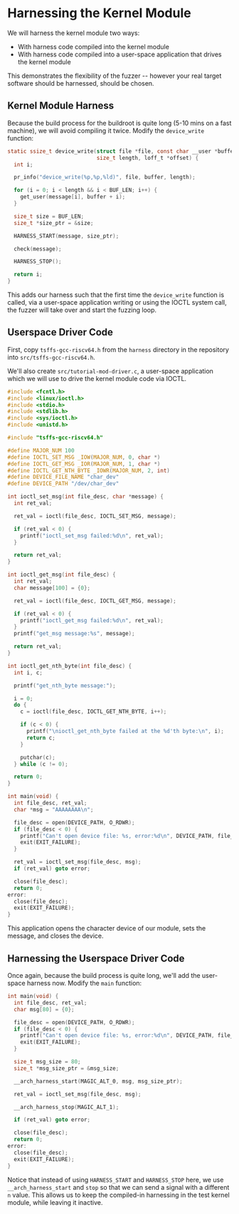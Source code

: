 # Harnessing the Kernel Module

We will harness the kernel module two ways:

* With harness code compiled into the kernel module
* With harness code compiled into a user-space application
  that drives the kernel module

This demonstrates the flexibility of the fuzzer -- however
your real target software should be harnessed, should be
chosen.

## Kernel Module Harness

Because the build process for the buildroot is quite long (5-10 mins on a fast machine),
we will avoid compiling it twice. Modify the `device_write` function:

```c
static ssize_t device_write(struct file *file, const char __user *buffer,
                            size_t length, loff_t *offset) {
  int i;

  pr_info("device_write(%p,%p,%ld)", file, buffer, length);

  for (i = 0; i < length && i < BUF_LEN; i++) {
    get_user(message[i], buffer + i);
  }

  size_t size = BUF_LEN;
  size_t *size_ptr = &size;

  HARNESS_START(message, size_ptr);

  check(message);

  HARNESS_STOP();

  return i;
}
```

This adds our harness such that the first time the `device_write` function is called,
via a user-space application writing or using the IOCTL system call, the fuzzer will
take over and start the fuzzing loop.

## Userspace Driver Code

First, copy `tsffs-gcc-riscv64.h` from the `harness` directory in the repository into
`src/tsffs-gcc-riscv64.h`.

We'll also create `src/tutorial-mod-driver.c`, a user-space application which we will
use to drive the kernel module code via IOCTL.

```c
#include <fcntl.h>
#include <linux/ioctl.h>
#include <stdio.h>
#include <stdlib.h>
#include <sys/ioctl.h>
#include <unistd.h>

#include "tsffs-gcc-riscv64.h"

#define MAJOR_NUM 100
#define IOCTL_SET_MSG _IOW(MAJOR_NUM, 0, char *)
#define IOCTL_GET_MSG _IOR(MAJOR_NUM, 1, char *)
#define IOCTL_GET_NTH_BYTE _IOWR(MAJOR_NUM, 2, int)
#define DEVICE_FILE_NAME "char_dev"
#define DEVICE_PATH "/dev/char_dev"

int ioctl_set_msg(int file_desc, char *message) {
  int ret_val;

  ret_val = ioctl(file_desc, IOCTL_SET_MSG, message);

  if (ret_val < 0) {
    printf("ioctl_set_msg failed:%d\n", ret_val);
  }

  return ret_val;
}

int ioctl_get_msg(int file_desc) {
  int ret_val;
  char message[100] = {0};

  ret_val = ioctl(file_desc, IOCTL_GET_MSG, message);

  if (ret_val < 0) {
    printf("ioctl_get_msg failed:%d\n", ret_val);
  }
  printf("get_msg message:%s", message);

  return ret_val;
}

int ioctl_get_nth_byte(int file_desc) {
  int i, c;

  printf("get_nth_byte message:");

  i = 0;
  do {
    c = ioctl(file_desc, IOCTL_GET_NTH_BYTE, i++);

    if (c < 0) {
      printf("\nioctl_get_nth_byte failed at the %d'th byte:\n", i);
      return c;
    }

    putchar(c);
  } while (c != 0);

  return 0;
}

int main(void) {
  int file_desc, ret_val;
  char *msg = "AAAAAAAA\n";

  file_desc = open(DEVICE_PATH, O_RDWR);
  if (file_desc < 0) {
    printf("Can't open device file: %s, error:%d\n", DEVICE_PATH, file_desc);
    exit(EXIT_FAILURE);
  }

  ret_val = ioctl_set_msg(file_desc, msg);
  if (ret_val) goto error;

  close(file_desc);
  return 0;
error:
  close(file_desc);
  exit(EXIT_FAILURE);
}
```

This application opens the character device of our module, sets the message, and closes
the device.

## Harnessing the Userspace Driver Code

Once again, because the build process is quite long, we'll add the user-space harness
now. Modify the `main` function:

```c
int main(void) {
  int file_desc, ret_val;
  char msg[80] = {0};

  file_desc = open(DEVICE_PATH, O_RDWR);
  if (file_desc < 0) {
    printf("Can't open device file: %s, error:%d\n", DEVICE_PATH, file_desc);
    exit(EXIT_FAILURE);
  }

  size_t msg_size = 80;
  size_t *msg_size_ptr = &msg_size;

  __arch_harness_start(MAGIC_ALT_0, msg, msg_size_ptr);

  ret_val = ioctl_set_msg(file_desc, msg);

  __arch_harness_stop(MAGIC_ALT_1);

  if (ret_val) goto error;

  close(file_desc);
  return 0;
error:
  close(file_desc);
  exit(EXIT_FAILURE);
}
```

Notice that instead of using `HARNESS_START` and `HARNESS_STOP` here, we use
`__arch_harness_start` and `stop` so that we can send a signal with a different `n`
value. This allows us to keep the compiled-in harnessing in the test kernel module,
while leaving it inactive.
